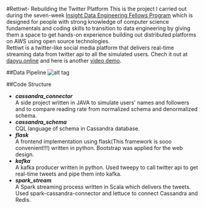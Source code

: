 #Rettiwt- Rebuilding the Twitter Platform
This is the project I carried out during the seven-week [Insight Data Engineering Fellows Program](http://http://www.insightdataengineering.com/) which is designed for people with strong knowledge of computer science fundamentals and coding skills to transition to data engineering by giving them a space to get hands-on experience building out distributed platforms on AWS using open source technologies.</br>
Rettiwt is a twitter-like social media platform that delivers real-time streaming data from twitter api to all the simulated users. Chech it out at [daoyu.online](http://www.daoyu.online/) and here is another [video demo](https://youtu.be/mQ0-5NMxCAc).

##Data Pipeline
![alt tag](https://raw.githubusercontent.com/dytu0316/Rettiwt/master/data_pipeline.png)

##Code Structure
* ***cassandra_connector*** </br>
A side project written in JAVA to simulate users' names and followers and to compare reading rate from normalized schema and denormalized schema.
* ***cassandra_schema*** </br>
CQL language of schema in Cassandra database.
* ***flask*** </br>
A frontend implementation using flask(This framework is sooo convenient!!!) written in python. Bootstrap was applied for the web design.
* ***kafka*** </br>
A kafka producer written in python. Used tweepy to call twitter api to get real-time tweets and pipe them into kafka.
* ***spark_stream*** </br>
A Spark streaming process written in Scala which delivers the tweets. Used spark-cassandra-connector and lettuce to connect Cassandra and Redis.
